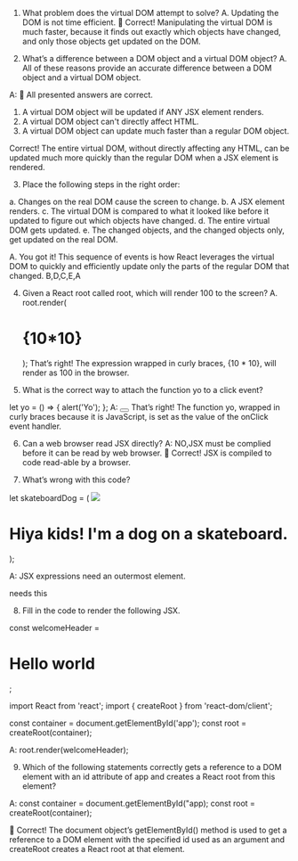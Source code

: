 1. What problem does the virtual DOM attempt to solve?
   A. Updating the DOM is not time efficient.
   👏
   Correct! Manipulating the virtual DOM is much faster, because it finds out exactly which objects have changed, and only those objects get updated on the DOM.

2. What’s a difference between a DOM object and a virtual DOM object?
   A. All of these reasons provide an accurate difference between a DOM object and a virtual DOM object.

A: 👏 All presented answers are correct.

1. A virtual DOM object will be updated if ANY JSX element renders.
2. A virtual DOM object can't directly affect HTML.
3. A virtual DOM object can update much faster than a regular DOM object.

Correct! The entire virtual DOM, without directly affecting any HTML, can be updated much more quickly than the regular DOM when a JSX element is rendered.

3. Place the following steps in the right order:

a. Changes on the real DOM cause the screen to change.
b. A JSX element renders.
c. The virtual DOM is compared to what it looked like before it updated to figure out which objects have changed.
d. The entire virtual DOM gets updated.
e. The changed objects, and the changed objects only, get updated on the real DOM.

A. You got it! This sequence of events is how React leverages the virtual DOM to quickly and efficiently update only the parts of the regular DOM that changed.
B,D,C,E,A

4. Given a React root called root, which will render 100 to the screen?
   A. root.render(<h1>{10*10}</h1>);
   That’s right! The expression wrapped in curly braces, {10 * 10}, will render as 100 in the browser.

5. What is the correct way to attach the function yo to a click event?

let yo = () => {
alert('Yo');
};
A: <button onClick={yo}></button>
That’s right! The function yo, wrapped in curly braces because it is JavaScript, is set as the value of the onClick event handler.

6. Can a web browser read JSX directly?
   A: NO,JSX must be complied before it can be read by web browser.
   👏
   Correct! JSX is compiled to code read-able by a browser.

7. What’s wrong with this code?

let skateboardDog = (
<img src="alfie.jpg" />

  <h1>Hiya kids!  I'm a dog on a skateboard.</h1>
);

A: JSX expressions need an outermost element. <div></div> needs this

8. Fill in the code to render the following JSX.

const welcomeHeader = <h1>Hello world</h1>;

import React from 'react';
import { createRoot } from 'react-dom/client';

const container = document.getElementById('app');
const root = createRoot(container);

A: root.render(welcomeHeader);

9. Which of the following statements correctly gets a reference to a DOM element with an id attribute of app and creates a React root from this element?

A: const container = document.getElementById("app);
const root = createRoot(container);

👏
Correct! The document object’s getElementById() method is used to get a reference to a DOM element with the specified id used as an argument and createRoot creates a React root at that element.

